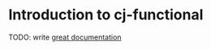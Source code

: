 # Introduction to cj-functional

TODO: write [great documentation](http://jacobian.org/writing/what-to-write/)
